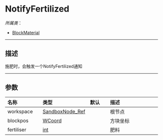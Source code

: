 # NotifyFertilized

*所属类*：
* [BlockMaterial](/Api/Classes/Build/BlockMaterial.md)
------------------------------------------------------------------------------------------
## 描述

施肥时，会触发一个NotifyFertilized通知

------------------------------------------------------------------------------------------
## 参数

|<div style="width:100px">名称</div>|<div style="width:100px">类型</div>|<div style="width:50px">默认</div>|<div style="width:350px">描述</div>|
|:---|:---|:---|:---|
|workspace|[SandboxNode_Ref](/Api/DataType/SandboxNode_Ref.md)||根节点|
|blockpos|[WCoord](/Api/DataType/WCoord.md)||方块坐标|
|fertiliser|[int](/Api/DataType/Number.md)||肥料|
